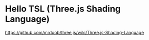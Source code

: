 # Hello TSL (Three.js Shading Language)

https://github.com/mrdoob/three.js/wiki/Three.js-Shading-Language
